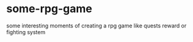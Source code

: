 # some-rpg-game
some interesting moments of creating a rpg game
like quests reward or fighting system

